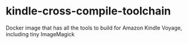 # kindle-cross-compile-toolchain
Docker image that has all the tools to build for Amazon Kindle Voyage, including tiny ImageMagick
